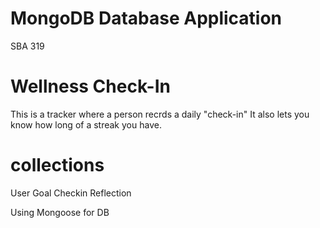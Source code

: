 # MongoDB Database Application
SBA 319

# Wellness Check-In 
This is a tracker where a person recrds a daily "check-in"  It also lets you know how long of a streak you have. 

# collections
User
Goal
Checkin
Reflection

Using Mongoose for DB
